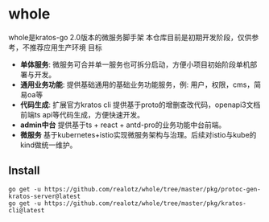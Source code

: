 # whole
whole是kratos-go 2.0版本的微服务脚手架
本仓库目前是初期开发阶段，仅供参考，不推荐应用生产环境
目标
* **单体服务**: 微服务可合并单一服务也可拆分启动，方便小项目初始阶段单机部署与开发。
* **通用业务功能**: 提供基础通用的基础业务功能服务，例: 用户，权限，cms，简易oa等
* **代码生成**: 扩展官方kratos cli 提供基于proto的增删查改代码，openapi3文档 前端ts api等代码生成，方便快速开发。
* **admin中台** 提供基于ts + react + antd-pro的业务功能中台前端。
* **微服务** 基于kubernetes+istio实现微服务架构与治理。后续对istio与kube的kind做统一维护。

## Install
```
go get -u https://github.com/realotz/whole/tree/master/pkg/protoc-gen-kratos-server@latest
go get -u https://github.com/realotz/whole/tree/master/pkg/kratos-cli@latest
```

